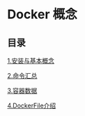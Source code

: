 # Docker 概念
## 目录
[1.安装与基本概念](安装与基本概念.md)

[2.命令汇总](命令汇总.md)

[3.容器数据](容器数据.md)

[4.DockerFile介绍](DockerFile.md)
